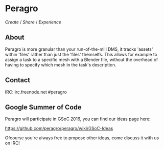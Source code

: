 Peragro
====

*Create* / *Share* / *Experience*

About
-----
Peragro is more granular than your run-of-the-mill DMS, it tracks 'assets' within 'files' rather than just the 'files' themselfs. This allows for example to assign a task to a specific mesh with a Blender file, without the overhead of having to specify which mesh in the task's description.

Contact
--------
IRC: irc.freenode.net #peragro

Google Summer of Code
--------------------
Peragro will participate in GSoC 2016, you can find our ideas page here:

https://github.com/peragro/peragro/wiki/GSoC-Ideas

Ofcourse you're always free to propose other ideas, come discuss it with us on IRC!
